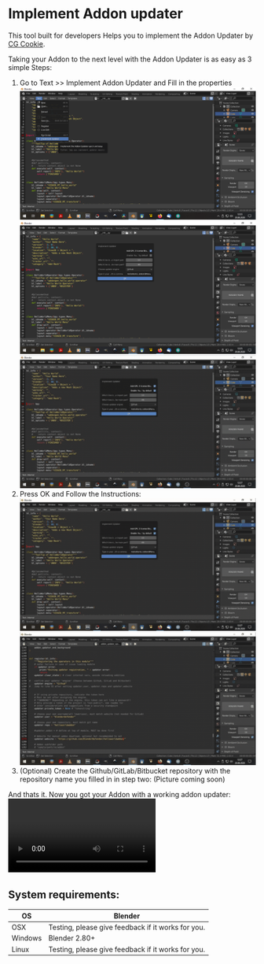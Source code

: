 # Implement Addon updater

This tool built for developers Helps you to implement the Addon Updater by [CG Cookie](https://github.com/CGCookie/blender-addon-updater).

Taking your Addon to the next level with the Addon Updater is as easy as 3 simple Steps:
1. Go to Text >> Implement Addon Updater and Fill in the properties
![Open Headfile](/Screenshots/picture1.png?raw=true)
![Open Headfile](/Screenshots/picture2.png?raw=true)
![Open Headfile](/Screenshots/Gif1.gif?raw=true)
2. Press OK and Follow the Instructions:
![Open Headfile](/Screenshots/Gif2.gif?raw=true)
![Open Headfile](/Screenshots/Gif3.gif?raw=true)
3. (Optional) Create the Github/GitLab/Bitbucket repository with the repository name you filled in in step two:
(Picture coming soon)

And thats it. Now you got your Addon with a working addon updater:
![Open Headfile](/Screenshots/Final-Step.mp4?raw=true)

## System requirements:
| **OS** | **Blender** |
| ------------- | ------------- |
| OSX | Testing, please give feedback if it works for you. |
| Windows | Blender 2.80+ |
| Linux | Testing, please give feedback if it works for you. |
